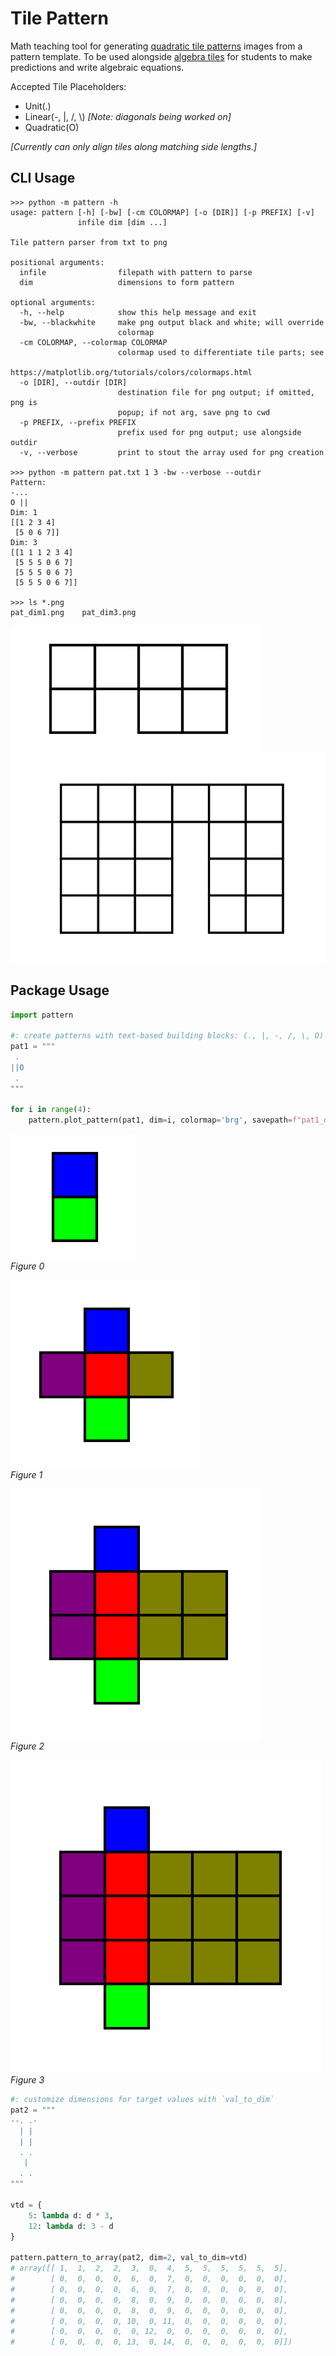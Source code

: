 # Tile Pattern
Math teaching tool for generating [quadratic tile patterns][] images from a pattern template. To be used alongside [algebra tiles][] for students to make predictions and write algebraic equations.

[quadratic tile patterns]: https://tasks.illustrativemathematics.org/content-standards/tasks/2121
[algebra tiles]: https://en.wikipedia.org/wiki/Algebra_tile 

Accepted Tile Placeholders:
- Unit(.)
- Linear(-, |, /, \\) _[Note: diagonals being worked on]_
- Quadratic(O)

_[Currently can only align tiles along matching side lengths.]_

## CLI Usage
```
>>> python -m pattern -h
usage: pattern [-h] [-bw] [-cm COLORMAP] [-o [DIR]] [-p PREFIX] [-v]
               infile dim [dim ...]

Tile pattern parser from txt to png

positional arguments:
  infile                filepath with pattern to parse
  dim                   dimensions to form pattern

optional arguments:
  -h, --help            show this help message and exit
  -bw, --blackwhite     make png output black and white; will override
                        colormap
  -cm COLORMAP, --colormap COLORMAP
                        colormap used to differentiate tile parts; see
                        https://matplotlib.org/tutorials/colors/colormaps.html
  -o [DIR], --outdir [DIR]
                        destination file for png output; if omitted, png is
                        popup; if not arg, save png to cwd
  -p PREFIX, --prefix PREFIX
                        prefix used for png output; use alongside outdir
  -v, --verbose         print to stout the array used for png creation

>>> python -m pattern pat.txt 1 3 -bw --verbose --outdir
Pattern:
-...
O ||
Dim: 1
[[1 2 3 4]
 [5 0 6 7]]
Dim: 3
[[1 1 1 2 3 4]
 [5 5 5 0 6 7]
 [5 5 5 0 6 7]
 [5 5 5 0 6 7]]

>>> ls *.png
pat_dim1.png    pat_dim3.png
```
![Dim1](./images/pat_dim1.png)
![Dim3](./images/pat_dim3.png)

## Package Usage
```python
import pattern

#: create patterns with text-based building blocks: (., |, -, /, \, O)
pat1 = """
 .
||O
 .
"""

for i in range(4):
    pattern.plot_pattern(pat1, dim=i, colormap='brg', savepath=f"pat1_dim{i}.jpg")
```
![Fig0](./images/pat1_dim0.png)  
_Figure 0_

![Fig1](./images/pat1_dim1.png)  
_Figure 1_

![Fig2](./images/pat1_dim2.png)  
_Figure 2_

![Fig3](./images/pat1_dim3.png)  
_Figure 3_

```python
#: customize dimensions for target values with `val_to_dim`
pat2 = """
--. .-
  | |
  | |
  . .
   |
  . .
"""

vtd = {
    5: lambda d: d * 3, 
    12: lambda d: 3 - d
}

pattern.pattern_to_array(pat2, dim=2, val_to_dim=vtd)
# array([[ 1,  1,  2,  2,  3,  0,  4,  5,  5,  5,  5,  5,  5],
#        [ 0,  0,  0,  0,  6,  0,  7,  0,  0,  0,  0,  0,  0],
#        [ 0,  0,  0,  0,  6,  0,  7,  0,  0,  0,  0,  0,  0],
#        [ 0,  0,  0,  0,  8,  0,  9,  0,  0,  0,  0,  0,  0],
#        [ 0,  0,  0,  0,  8,  0,  9,  0,  0,  0,  0,  0,  0],
#        [ 0,  0,  0,  0, 10,  0, 11,  0,  0,  0,  0,  0,  0],
#        [ 0,  0,  0,  0,  0, 12,  0,  0,  0,  0,  0,  0,  0],
#        [ 0,  0,  0,  0, 13,  0, 14,  0,  0,  0,  0,  0,  0]])
```
